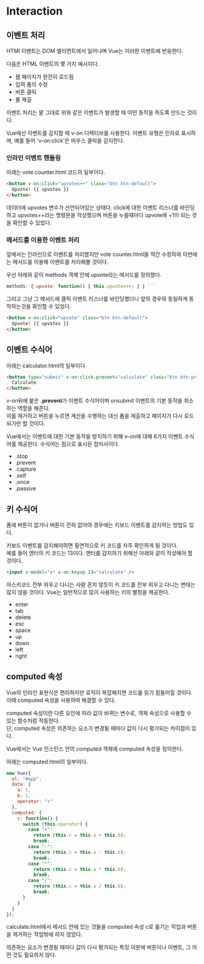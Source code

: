 # Interaction

## 이벤트 처리

HTMl 이벤트는 DOM 엘리먼트에서 일어나며 Vue는 이러한 이벤트에 반응한다.

다음은 HTML 이벤트의 몇 가지 예시이다.

- 웹 페이지가 완전히 로드됨
- 입력 폼의 수정
- 버튼 클릭
- 폼 제출

이벤트 처리는 말 그대로 위와 같은 이벤트가 발생할 때 어떤 동작을 하도록 만드는 것이다.

Vue에선 이벤트를 감지할 때 v-on 디렉티브를 사용한다. 이벤트 유형은 인자로 표시하며, 예를 들어 'v-on:click'은 마우스 클릭을 감지한다.

### 인라인 이벤트 핸들링

아래는 vote counter.html 코드의 일부이다.

```html
<button v-on:click="upvotes++" class="btn btn-default">
  Upvote! {{ upvotes }}
</button>
```

데이터에 upvotes 변수가 선언되어있는 상태다. click에 대한 이벤트 리스너를 바인딩하고 upvotes++라는 명령문을 작성했으며 버튼을 누를때마다 upvote에 +1이 되는 것을 확인할 수 있었다.

### 메서드를 이용한 이벤트 처리

앞에서는 인라인으로 이벤트를 처리했지만 vote counter.html을 약간 수정하여 이번에는 메서드를 이용해 이벤트를 처리해볼 것이다.

우선 아래와 같이 methods 객체 안에 upvote라는 메서드를 정의했다.

````javascript
methods: { upvote: function() { this.upvotes++; } } ```
````

그리고 그냥 그 메서드에 클릭 이벤트 리스너를 바인딩했더니 앞의 경우와 동일하게 동작하는것을 확인할 수 있었다.

```html
<button v-on:click="upvote" class="btn btn-default">
  Upvote! {{ upvotes }}
</button>
```

## 이벤트 수식어

아래는 calculator.html의 일부이다.

```html
<button type="submit" v-on:click.prevent="calculate" class="btn btn-primary">
  Calculate
</button>
```

v-on뒤에 붙은 **.prevent**가 이벤트 수식어이며 onsubmit 이벤트의 기본 동작을 취소하는 역할을 해준다.  
이를 제거하고 버튼을 누르면 계산을 수행하는 대신 폼을 제출하고 페이지가 다시 로드되기만 할 것이다.

Vue에서는 이벤트에 대한 기본 동작을 방지하기 위해 v-on에 대해 6가지 이벤트 수식어를 제공한다. 수식어는 점으로 표시된 접미사이다.

- .stop
- .prevent
- .capture
- .self
- .once
- .passive

## 키 수식어

폼에 버튼이 없거나 버튼이 전혀 없어야 경우에는 키보드 이벤트를 감지하는 방법도 있다.

키보드 이벤트를 감지해야하면 필연적으로 키 코드를 자주 확인하게 될 것이다.  
예를 들어 엔터의 키 코드는 13이다. 엔터를 감지하기 위해선 아래와 같이 작성해야 할 것이다.

```html
<input v-model="a" v-on:keyup.13="calculate" />
```

아스키코드 전부 외우고 다니는 사람 흔치 않듯이 키 코드를 전부 외우고 다니는 변태는 많지 않을 것이다. Vue는 일반적으로 많이 사용하는 키의 별칭을 제공한다.

- enter
- tab
- delete
- esc
- space
- up
- down
- left
- right

## computed 속성

Vue의 인라인 표현식은 편리하지만 로직이 복잡해지면 코드를 읽기 힘들어질 것이다. 이때 computed 속성을 사용하여 해결할 수 있다.

computed 속성이란 다른 요인에 따라 값이 바뀌는 변수로, 객체 속성으로 사용할 수 있는 함수처럼 작동한다.  
단, computed 속성은 의존하는 요소가 변경될 때마다 값이 다시 평가되는 차이점이 있다.

Vue에서는 Vue 인스턴스 안의 computed 객체에 computed 속성을 정의한다.

아래는 computed.html의 일부이다.

```javascript
new Vue({
  el: "#app",
  data: {
    a: 1,
    b: 1,
    operator: "+"
  },
  computed: {
    c: function() {
      switch (this.operator) {
        case "+":
          return (this.c = this.a + this.b);
          break;
        case "-":
          return (this.c = this.a - this.b);
          break;
        case "*":
          return (this.c = this.a * this.b);
          break;
        case "/":
          return (this.c = this.a / this.b);
          break;
      }
    }
  }
});
```

calculate.html에서 메서드 안에 있는 것들을 computed 속성 c로 옮기는 작업과 버튼을 제거하는 작업밖에 하지 않았다.

의존하는 요소가 변경될 때마다 값이 다시 평가되는 특징 덕분에 버튼이나 이벤트, 그 어떤 것도 필요하지 않다.
